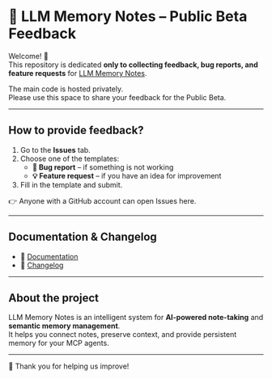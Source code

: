 # 🧠 LLM Memory Notes – Public Beta Feedback

Welcome! 🎉  
This repository is dedicated **only to collecting feedback, bug reports, and feature requests** for [LLM Memory Notes](https://llm-memory.com).

The main code is hosted privately.  
Please use this space to share your feedback for the Public Beta.

---

## How to provide feedback?

1. Go to the **Issues** tab.
2. Choose one of the templates:
   - **🐞 Bug report** – if something is not working
   - **💡 Feature request** – if you have an idea for improvement
3. Fill in the template and submit.

👉 Anyone with a GitHub account can open Issues here.

---

## Documentation & Changelog
- 📖 [Documentation](https://llm-memory.com/docs)
- 📝 [Changelog](https://llm-memory.com/changelog)

---

## About the project
LLM Memory Notes is an intelligent system for **AI-powered note-taking** and **semantic memory management**.  
It helps you connect notes, preserve context, and provide persistent memory for your MCP agents.

---

🙏 Thank you for helping us improve!
